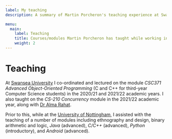 ```yaml
---
label: My teaching
description: A summary of Martin Porcheron's teaching experience at Swansea University and the University of Nottingham.

menu:
  main:
    label: Teaching
    title: Courses/modules Martin Porcheron has taught while working in academia
    weight: 2
---
```


# Teaching

At [Swansea University](https://www.swansea.ac.uk/compsci/ "Computer Science at Swansea University") I co-ordinated and lectured on the module *CSC371 Advanced Object-Oriented Programming* (C and C++ for third-year Computer Science students) in the 2020/21 and 2021/22 academic years. I also taught on the *CS-210 Concurrency* module in the 2021/22 academic year, along with [Dr Alma Rahat](https://www.swansea.ac.uk/staff/a.a.m.rahat/ "Alma Rahat on the Swansea University website").

Prior to this, while at the [University of Nottingham](https://www.nottingham.ac.uk/computerscience/index.aspx "Computer Science at the University of Nottingham"), I assisted with the teaching of a number of modules including ethnography and design, binary arithmetic and logic, *Java* (advanced), *C/C++* (advanced), *Python* (introductory), and *Android* (advanced).

<!-- 
----

## Student projects

I am open to supervising fourth year students (UG/PGT) in the 2021/22 academic year. Students should be broadly interested in [human-computer interaction](https://www.interaction-design.org/literature/topics/human-computer-interaction "Read about HCI on by the Interaction Design Foundation") and/or [user experience design](https://en.wikipedia.org/wiki/User_experience_design "Read about User Experience Design on Wikipedia"). A number of project ideas include:

* Literature review of practices for designing voice/"conversational" user interfaces—this review could focus on specific issues such as accessibility or be broader in emphasis
* User study and evaluation of a voice or chatbot-based 'interactive AI' (e.g. Amazon Echo Skills, Google Home, virtual humans, robotics etc) in specific setting or for a specific task such as shopping, meeting scheduling, or supporting coordination between remote workers etc.
* User study to compare different interfaces (e.g. you could simulate different voice or chat interfaces using the "Wizard of Oz" method) to compare the experience with different approaches or qualities (e.g. comparing different styles of voice feedback etc).

These are not exclusive ideas, but rather areas that could be seen fit into your own specific idea. I am open to combinations  with other disciplines. For example, if you have an ML topic and are interested in the user experience aspect of how users interact with the algorithm, then this is may be a viable project for me to supervise.

Where possible, I encourage students to think about how their work might translate into an academic publication.

More details are available through the [CS Project Manager website](https://csprojectmanager.swan.ac.uk/ "Swansea University CS Project Manager website").

If you are interested in a undertaking your project with me and would like to chat, please [contact me](/contact "My contact details").
-->
